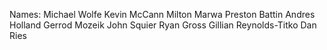 Names:
Michael Wolfe
Kevin McCann
Milton Marwa
Preston Battin
Andres Holland
Gerrod Mozeik
John Squier
Ryan Gross
Gillian Reynolds-Titko
Dan Ries
